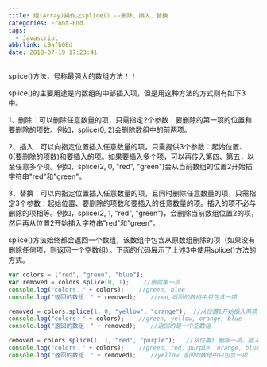 ```yaml
---
title: 组(Array)操作之splice() --删除、插入、替换
categories: Front-End
tags:
  - Javascript
abbrlink: c9afb08d
date: 2018-07-19 17:23:41
---
```


splice()方法，号称最强大的数组方法！！

splice()的主要用途是向数组的中部插入项，但是用这种方法的方式则有如下3中。

1、删除：可以删除任意数量的项，只需指定2个参数：要删除的第一项的位置和要删除的项数。例如，splice(0, 2)会删除数组中的前两项。

2、插入：可以向指定位置插入任意数量的项，只需提供3个参数：起始位置、0(要删除的项数)和要插入的项。如果要插入多个项，可以再传入第四、第五，以至任意多个项。例如，splice(2, 0, "red", "green")会从当前数组的位置2开始插字符串"red"和"green"。

3、替换：可以向指定位置插入任意数量的项，且同时删除任意数量的项，只需指定3个参数：起始位置、要删除的项数和要插入的任意数量的项。插入的项不必与删除的项相等。例如，splice(2, 1, "red", "green")，会删除当前数组位置2的项，然后再从位置2开始插入字符串"red"和"green"。

splice()方法始终都会返回一个数组，该数组中包含从原数组删除的项（如果没有删除任何项，则返回一个空数组）。下面的代码展示了上述3中使用splice()方法的方式。

```js
var colors = ["red", "green", "blue"];
var removed = colors.splice(0, 1);    //删除第一项
console.log("colors：" + colors);    //green, blue
console.log("返回的数组：" + removed);    //red,返回的数组中只包含一项

removed = colors.splice(1, 0, "yellow", "orange");  //从位置1开始插入两项
console.log("colors：" + colors);    //green, yellow, orange, blue
console.log("返回的数组：" + removed);    //返回的是一个空数组

removed = colors.splice(1, 1, "red", "purple");   //从位置1 删除一项，插入两项
console.log("colors：" + colors);    //green, red, purple, orange, blue
console.log("返回的数组：" + removed);    //yellow,返回的数组中只包含一项
```